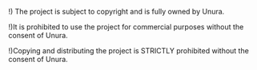 !) The project is subject to copyright and is fully owned by Unura.

!)It is prohibited to use the project for commercial purposes without the consent of Unura.

!)Copying and distributing the project is STRICTLY prohibited without the consent of Unura.

